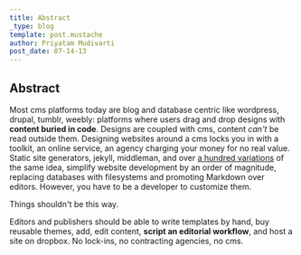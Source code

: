 ```yaml
---
title: Abstract
_type: blog
template: post.mustache
author: Priyatam Mudivarti
post_date: 07-14-13
---
```


## Abstract

Most cms platforms today are blog and database centric like wordpress, drupal, tumblr, weebly: platforms where users drag and drop designs with **content buried in code**. Designs are coupled with cms, content _can't_ be read outside them. Designing websites around a cms locks you in with a toolkit, an online service, an agency charging your money for no real value. Static site generators, jekyll, middleman, and over [a hundred variations](http://nanoc.ws/about/) of the same idea, simplify website development by an order of magnitude, replacing databases with filesystems and promoting Markdown over editors. However, you have to be a developer to customize them.

Things shouldn't be this way.

Editors and publishers should be able to write templates by hand, buy reusable themes, add, edit content, **script an editorial workflow**, and host a site on dropbox. No lock-ins, no contracting agencies, no cms.
